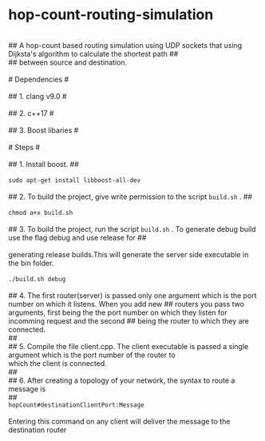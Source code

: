 # hop-count-routing-simulation #
<br>## A hop-count based routing simulation using UDP sockets that using Dijksta's algorithm to calculate the shortest path  ##
<br>## between source and destination.</br>
<br># Dependencies #</br>
<br>## 1. clang v9.0 #</br>
<br>## 2. c++17 #</br>
<br>## 3. Boost libaries #</br>
<br># Steps #</br>
<br>## 1. Install boost.  ##</br>
<br>```sudo apt-get install libboost-all-dev```</br>
<br>## 2. To build the project, give write permission to the script ```build.sh``` .  ##</br>
<br>```chmod a+x build.sh```</br>
<br>## 3. To build the project, run the script ```build.sh``` . To generate debug build use the flag debug and use release for  ## </br>
     <br>generating release builds.This will generate the server side executable in the bin folder.</br>
<br>```./build.sh debug```</br>
<br>## 4. The first router(server) is passed only one argument which is the port number on which it listens. When you add new  ##                                                routers you pass two arguments, first being the the port number on which they listen for incomming request and the second  ##
being the router to which they are connected.</br>  ##
<br>## 5. Compile the file client.cpp. The client executable is passed a single argument which is the port number of the router to 
         <br>which the client is connected. </br>  ##
<br>## 6. After creating a topology of your network, the syntax to route a message is </br>  ##
     <br>```hopCount#destinationClientPort:Message```</br>
     <br>Entering this command on any client will deliver the message to the destination router </br>
